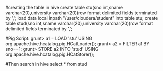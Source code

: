 #creating the table in hive
create table stu(sno int,sname varchar(20),university varchar(20))row format delimited fields terminated by ',';
load data local inpath "/user/cloudera/student" into table stu;
create table stud(sno int,sname varchar(20),university varchar(20))row format delimited fields terminated by ',';

#Pig Script:
grunt> a1 = LOAD 'stu' USING org.apache.hive.hcatalog.pig.HCatLoader();
grunt> a2 = FILTER a1 BY sno==1;
grunt> STORE a2 INTO 'stud' USING org.apache.hive.hcatalog.pig.HCatStorer();

#Then search in hive
select * from stud

